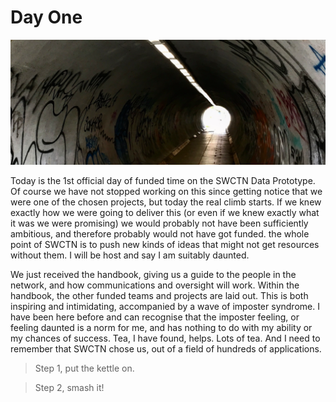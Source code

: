 

# Day One

![A foot tunnel with grafitti](/images/BC_begin.png)

Today is the 1st official day of funded time on the SWCTN Data Prototype. Of course we have not stopped working on this since getting notice that we were one of the chosen projects, but today the real climb starts. If we knew exactly how we were going to deliver this (or even if we knew exactly what it was we were promising) we would probably not have been sufficiently ambitious, and therefore probably would not have got funded. the whole point of SWCTN is to push new kinds of ideas that might not get resources without them.  I will be host and say I am suitably daunted.

We just received the handbook, giving us a guide to the people in the network, and how communications and oversight will work. Within the handbook, the other funded teams and projects are laid out. This is both inspiring and intimidating, accompanied by a wave of imposter syndrome. I have been here before and can recognise that the imposter feeling, or feeling daunted is a norm for me, and has nothing to do with my ability or my chances of success. Tea, I have found, helps. Lots of tea. And I need to remember that SWCTN chose us, out of a field of hundreds of applications.

> Step 1, put the kettle on.

> Step 2, smash it!
